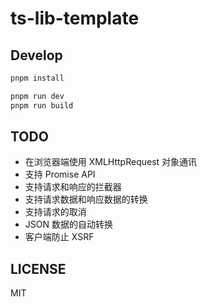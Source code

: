 # ts-lib-template

<!-- [![NPM version](https://img.shields.io/npm/v/@whale2002/ts-lib-template.svg?style=flat)](https://npmjs.org/package/@whale2002/ts-lib-template)
[![NPM downloads](http://img.shields.io/npm/dm/@whale2002/ts-lib-template.svg?style=flat)](https://npmjs.org/package/@whale2002/ts-lib-template) -->

## Develop

```bash
pnpm install
```

```bash
pnpm run dev
pnpm run build
```

## TODO

- 在浏览器端使用 XMLHttpRequest 对象通讯
- 支持 Promise API
- 支持请求和响应的拦截器
- 支持请求数据和响应数据的转换
- 支持请求的取消
- JSON 数据的自动转换
- 客户端防止 XSRF

## LICENSE

MIT
